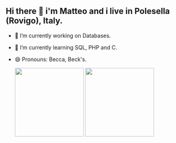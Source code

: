 ## Hi there 👋 i'm Matteo and i live in Polesella (Rovigo), Italy.

- 🔭 I’m currently working on Databases.
- 🌱 I’m currently learning SQL, PHP and C.
- 😄 Pronouns: Becca, Beck's.

  <img height=180 src="https://github-readme-stats.vercel.app/api?username=MatteoBeccari05&theme=transparent"> <img height=180 src="https://github-readme-stats.vercel.app/api/top-langs?username=MatteoBeccari05&layout=compact&langs_count=8&card_width=320&theme=transparent"> 


